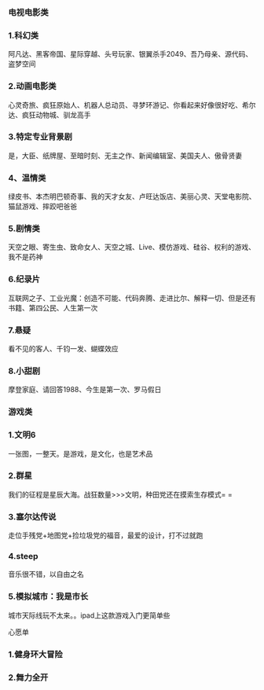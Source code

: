 ### 电视电影类
### 1.科幻类
阿凡达、黑客帝国、星际穿越、头号玩家、银翼杀手2049、吾乃母亲、源代码、盗梦空间
### 2.动画电影类
心灵奇旅、疯狂原始人、机器人总动员、寻梦环游记、你看起来好像很好吃、希尔达、疯狂动物城、驯龙高手
### 3.特定专业背景剧
是，大臣、纸牌屋、至暗时刻、无主之作、新闻编辑室、美国夫人、傲骨贤妻
### 4、温情类
绿皮书、本杰明巴顿奇事、我的天才女友、卢旺达饭店、美丽心灵、天堂电影院、猫鼠游戏、摔跤吧爸爸
### 5.剧情类
天空之眼、寄生虫、致命女人、天空之城、Live、模仿游戏、硅谷、权利的游戏、我不是药神
### 6.纪录片
互联网之子、工业光魔：创造不可能、代码奔腾、走进比尔、解释一切、但是还有书籍、第四公民、人生第一次
### 7.悬疑
看不见的客人、千钧一发、蝴蝶效应
### 8.小甜剧
摩登家庭、请回答1988、今生是第一次、罗马假日
### 游戏类
### 1.文明6
一张图，一整天。是游戏，是文化，也是艺术品
### 2.群星
我们的征程是星辰大海。战狂数量>>>文明，种田党还在摸索生存模式= =
### 3.塞尔达传说
走位手残党+地图党+捡垃圾党的福音，最爱的设计，打不过就跑
### 4.steep
音乐很不错，以自由之名
### 5.模拟城市：我是市长
城市天际线玩不太来。。ipad上这款游戏入门更简单些

心愿单
### 1.健身环大冒险
### 2.舞力全开

